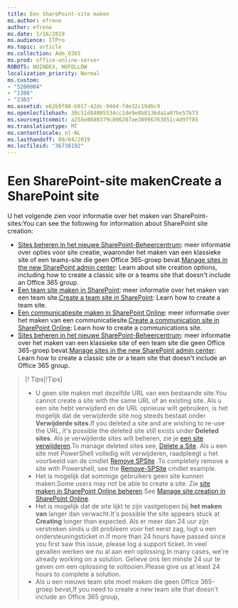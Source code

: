 ```yaml
---
title: Een SharePoint-site maken
ms.author: efrene
author: efrene
ms.date: 1/16/2019
ms.audience: ITPro
ms.topic: article
ms.collection: Adm_O365
ms.prod: office-online-server
ROBOTS: NOINDEX, NOFOLLOW
localization_priority: Normal
ms.custom:
- "5200004"
- "1386"
- "2303"
ms.assetid: e62b9f80-b017-42dc-9464-f4e32c19d6c9
ms.openlocfilehash: 30c51d84005534cc1de9e8b8136da1a07be57b73
ms.sourcegitcommit: a256e8680379c006287ae30996763051c4d9ff85
ms.translationtype: MT
ms.contentlocale: nl-NL
ms.lasthandoff: 09/04/2019
ms.locfileid: "36738192"
---
```

# <a name="create-a-sharepoint-site"></a><span data-ttu-id="2c6dc-102">Een SharePoint-site maken</span><span class="sxs-lookup"><span data-stu-id="2c6dc-102">Create a SharePoint site</span></span>

<span data-ttu-id="2c6dc-103">U het volgende zien voor informatie over het maken van SharePoint-sites:</span><span class="sxs-lookup"><span data-stu-id="2c6dc-103">You can see the following for information about SharePoint site creation:</span></span>
- <span data-ttu-id="2c6dc-104">[Sites beheren in het nieuwe SharePoint-Beheercentrum](https://docs.microsoft.com/sharepoint/manage-site-creation): meer informatie over opties voor site creatie, waaronder het maken van een klassieke site of een teams-site die geen Office 365-groep bevat.</span><span class="sxs-lookup"><span data-stu-id="2c6dc-104">[Manage sites in the new SharePoint admin center](https://docs.microsoft.com/sharepoint/manage-site-creation): Learn about site creation options, including how to create a classic site or a teams site that doesn't include an Office 365 group.</span></span>
- <span data-ttu-id="2c6dc-105">[Een team site maken in SharePoint](https://support.office.com/article/create-a-team-site-in-sharepoint-ef10c1e7-15f3-42a3-98aa-b5972711777d): meer informatie over het maken van een team site.</span><span class="sxs-lookup"><span data-stu-id="2c6dc-105">[Create a team site in SharePoint](https://support.office.com/article/create-a-team-site-in-sharepoint-ef10c1e7-15f3-42a3-98aa-b5972711777d): Learn how to create a team site.</span></span>
- <span data-ttu-id="2c6dc-106">[Een communicatiesite maken in SharePoint Online](https://support.office.com/article/7fb44b20-a72f-4d2c-9173-fc8f59ba50eb): meer informatie over het maken van een communicatiesite.</span><span class="sxs-lookup"><span data-stu-id="2c6dc-106">[Create a communication site in SharePoint Online](https://support.office.com/article/7fb44b20-a72f-4d2c-9173-fc8f59ba50eb): Learn how to create a communications site.</span></span>
- <span data-ttu-id="2c6dc-107">[Sites beheren in het nieuwe SharePoint-Beheercentrum](https://docs.microsoft.com/sharepoint/manage-sites-in-new-admin-center#create-a-site): meer informatie over het maken van een klassieke site of een team site die geen Office 365-groep bevat.</span><span class="sxs-lookup"><span data-stu-id="2c6dc-107">[Manage sites in the new SharePoint admin center](https://docs.microsoft.com/sharepoint/manage-sites-in-new-admin-center#create-a-site):  Learn how to create a classic site or a team site that doesn't include an Office 365 group.</span></span>


  
> <span data-ttu-id="2c6dc-108">[! Tips</span><span class="sxs-lookup"><span data-stu-id="2c6dc-108">[!Tips]</span></span>
> - <span data-ttu-id="2c6dc-109">U geen site maken met dezelfde URL van een bestaande site.</span><span class="sxs-lookup"><span data-stu-id="2c6dc-109">You cannot create a site with the same URL of an existing site.</span></span> <span data-ttu-id="2c6dc-110">Als u een site hebt verwijderd en de URL opnieuw wilt gebruiken, is het mogelijk dat de verwijderde site nog steeds bestaat onder **Verwijderde sites**.</span><span class="sxs-lookup"><span data-stu-id="2c6dc-110">If you deleted a site and are wishing to re-use the URL, it's possible the deleted site still exists under **Deleted sites**.</span></span> <span data-ttu-id="2c6dc-111">Als je verwijderde sites wilt beheren, zie je [een site verwijderen](https://docs.microsoft.com/sharepoint/manage-sites-in-new-admin-center#delete-a-site).</span><span class="sxs-lookup"><span data-stu-id="2c6dc-111">To manage deleted sites see, [Delete a Site](https://docs.microsoft.com/sharepoint/manage-sites-in-new-admin-center#delete-a-site).</span></span> <span data-ttu-id="2c6dc-112">Als u een site met PowerShell volledig wilt verwijderen, raadpleegt u het voorbeeld van de cmdlet [Remove SPSite](https://docs.microsoft.com/sharepoint/manage-sites-in-new-admin-center#delete-a-site) .</span><span class="sxs-lookup"><span data-stu-id="2c6dc-112">To completely remove a site with Powershell, see the [Remove-SPSite](https://docs.microsoft.com/sharepoint/manage-sites-in-new-admin-center#delete-a-site) cmdlet example.</span></span>
> - <span data-ttu-id="2c6dc-113">Het is mogelijk dat sommige gebruikers geen site kunnen maken.</span><span class="sxs-lookup"><span data-stu-id="2c6dc-113">Some users may not be able to create a site.</span></span> <span data-ttu-id="2c6dc-114">Zie [site maken in SharePoint Online beheren](https://docs.microsoft.com/sharepoint/manage-site-creation).</span><span class="sxs-lookup"><span data-stu-id="2c6dc-114">See [Manage site creation in SharePoint Online](https://docs.microsoft.com/sharepoint/manage-site-creation).</span></span>
> - <span data-ttu-id="2c6dc-115">Het is mogelijk dat de site lijkt te zijn vastgelopen bij **het maken van** langer dan verwacht.</span><span class="sxs-lookup"><span data-stu-id="2c6dc-115">It's possible the site appears stuck at **Creating** longer than expected.</span></span> <span data-ttu-id="2c6dc-116">Als er meer dan 24 uur zijn verstreken sinds u dit probleem voor het eerst zag, logt u een ondersteuningsticket in.</span><span class="sxs-lookup"><span data-stu-id="2c6dc-116">If more than 24 hours have passed since you first saw this issue, please log a support ticket.</span></span> <span data-ttu-id="2c6dc-117">In veel gevallen werken we nu al aan een oplossing.</span><span class="sxs-lookup"><span data-stu-id="2c6dc-117">In many cases, we're already working on a solution.</span></span> <span data-ttu-id="2c6dc-118">Gelieve ons ten minste 24 uur te geven om een oplossing te voltooien.</span><span class="sxs-lookup"><span data-stu-id="2c6dc-118">Please give us at least 24 hours to complete a solution.</span></span>
> - <span data-ttu-id="2c6dc-119">Als u een nieuwe team site moet maken die geen Office 365-groep bevat,</span><span class="sxs-lookup"><span data-stu-id="2c6dc-119">If you need to create a new team site that doesn't include an Office 365 group,</span></span> 


